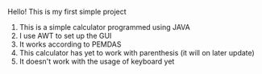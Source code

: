 Hello!
This is my first simple project
1. This is a simple calculator programmed using JAVA
2. I use AWT to set up the GUI
3. It works according to PEMDAS
4. This calculator has yet to work with parenthesis (it will on later update)
5. It doesn't work with the usage of keyboard yet

